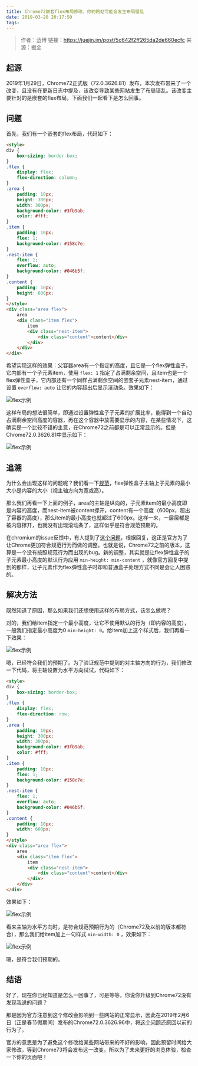 ```yaml
---
title: Chrome72嵌套flex布局修改，你的网站可能会发生布局错乱
date: 2019-03-20 20:17:50
tags:
---
```


>作者：蓝博
>链接：https://juejin.im/post/5c642f2ff265da2de660ecfc
>来源：掘金

## 起源

2019年1月29日，Chrome72正式版（72.0.3626.81）发布，本次发布带来了一个改变，且没有在更新日志中提及，该改变导致某些网站发生了布局错乱。该改变主要针对的是嵌套的flex布局，下面我们一起看下是怎么回事。

## 问题

首先，我们有一个嵌套的flex布局，代码如下：

```html
<style>
div {
    box-sizing: border-box;
}
.flex {
    display: flex;
    flex-direction: column;
}
.area {
    padding: 10px;
    height: 300px;
    width: 300px;
    background-color: #3fb9ab;
    color: #fff;
}
.item {
    padding: 10px;
    flex: 1;
    background-color: #158c7e;
}
.nest-item {
    flex: 1;
    overflow: auto;
    background-color: #046b5f;
}
.content {
    padding: 10px;
    height: 600px;
}
</style>
<div class="area flex">
    area
    <div class="item flex">
        item
        <div class="nest-item">
            <div class="content">content</div>
        </div>
    </div>
</div>
```
希望实现这样的效果：父容器area有一个指定的高度，且它是一个flex弹性盒子，它内部有一个子元素item，使用 `flex: 1` 指定了占满剩余空间，且item也是一个flex弹性盒子，它内部还有一个同样占满剩余空间的嵌套子元素nest-item，通过设置 `overflow: auto` 让它的内容超出后显示滚动条。效果如下：  

![flex示例](/img/flex_001.jpg)

这样布局的想法很简单，即通过设置弹性盒子子元素的扩展比率，能得到一个自动占满剩余空间高度的容器，再在这个容器中放需要显示的内容，在某些情况下，这确实是一个比较不错的主意，在Chrome72之前都是可以正常显示的。但是Chrome72.0.3626.81中显示如下：  

![flex示例](/img/flex_002.jpg)

## 追溯

为什么会出现这样的问题呢？我们看一下[规范](https://drafts.csswg.org/css-flexbox/#min-size-auto)，flex弹性盒子主轴上子元素的最小大小是内容的大小（视主轴方向为宽或高）。  

那么我们再看一下上面的例子，area的主轴是纵向的，子元素item的最小高度即是内容的高度，而nest-item被content撑开，content有一个高度（600px，超出了容器的高度），那么item的最小高度也就超过了600px。这样一来，一层层都是被内容撑开，也就没有出现滚动条了，这样似乎是符合规范预期的。  

在chromium的issue反馈中，有人提到了[这个问题](https://bugs.chromium.org/p/chromium/issues/detail?id=927066)，根据回复，这正是官方为了让Chrome更加符合规范行为而做的调整。也就是说，Chrome72之前的版本，这算是一个没有按照规范行为而出现的bug。新的调整，其实就是让flex弹性盒子的子元素最小高度的默认行为应用 `min-height: min-content` ，就像官方回复中提到的那样，让子元素作为flex弹性盒子时却和普通盒子处理方式不同是会让人困惑的。  

## 解决方法

既然知道了原因，那么如果我们还想使用这样的布局方式，该怎么做呢？

对的，我们给item指定一个最小高度，让它不使用默认的行为（即内容的高度），一般我们指定最小高度为0 `min-height: 0`。给item加上这个样式后，我们再看一下效果：

![flex示例](/img/flex_003.jpg)

嗯，已经符合我们的预期了。为了验证规范中提到的对主轴方向的行为，我们修改一下代码，将主轴设置为水平方向试试，代码如下：

```html
<style>
div {
    box-sizing: border-box;
}
.flex {
    display: flex;
    flex-direction: row;
}
.area {
    padding: 10px;
    height: 300px;
    width: 300px;
    background-color: #3fb9ab;
    color: #fff;
}
.item {
    padding: 10px;
    flex: 1;
    background-color: #158c7e;
}
.nest-item {
    flex: 1;
    overflow: auto;
    background-color: #046b5f;
}
.content {
    padding: 10px;
    width: 600px;
}
</style>
<div class="area flex">
    area
    <div class="item flex">
        item
        <div class="nest-item">
            <div class="content">content</div>
        </div>
    </div>
</div>
```

效果如下：  

![flex示例](/img/flex_004.jpg)

看来主轴为水平方向时，是符合规范预期行为的（Chrome72及以前的版本都符合），那么我们给item加上一句样式 `min-width: 0` ，效果如下：  

![flex示例](/img/flex_005.jpg)

嗯，是符合我们预期的。  

## 结语

好了，现在你已经知道是怎么一回事了，可是等等，你说你升级到Chrome72没有发现我说的问题？  

那是因为官方注意到这个修改会影响到一些网站的正常显示，因此在2019年2月6日（正是春节假期间）发布的Chrome72.0.3626.96中，将[这个问题](https://chromium.googlesource.com/chromium/src/+/032ef9666487db1d04b656a095b041de8c6d2b63)还原回以前的行为了。  

官方的意思是为了避免这个修改给某些网站带来的不好的影响，因此预留时间给大家修改，等到Chrome73将会发布这一改变。所以为了未来更好的浏览体验，检查一下你的页面吧！
